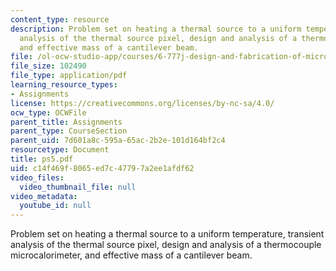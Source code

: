 ```yaml
---
content_type: resource
description: Problem set on heating a thermal source to a uniform temperature, transient
  analysis of the thermal source pixel, design and analysis of a thermocouple microcalorimeter,
  and effective mass of a cantilever beam.
file: /ol-ocw-studio-app/courses/6-777j-design-and-fabrication-of-microelectromechanical-devices-spring-2007/c14f469f8065ed7c47797a2ee1afdf62_ps5.pdf
file_size: 102490
file_type: application/pdf
learning_resource_types:
- Assignments
license: https://creativecommons.org/licenses/by-nc-sa/4.0/
ocw_type: OCWFile
parent_title: Assignments
parent_type: CourseSection
parent_uid: 7d601a8c-595a-65ac-2b2e-101d164bf2c4
resourcetype: Document
title: ps5.pdf
uid: c14f469f-8065-ed7c-4779-7a2ee1afdf62
video_files:
  video_thumbnail_file: null
video_metadata:
  youtube_id: null
---
```

Problem set on heating a thermal source to a uniform temperature, transient analysis of the thermal source pixel, design and analysis of a thermocouple microcalorimeter, and effective mass of a cantilever beam.